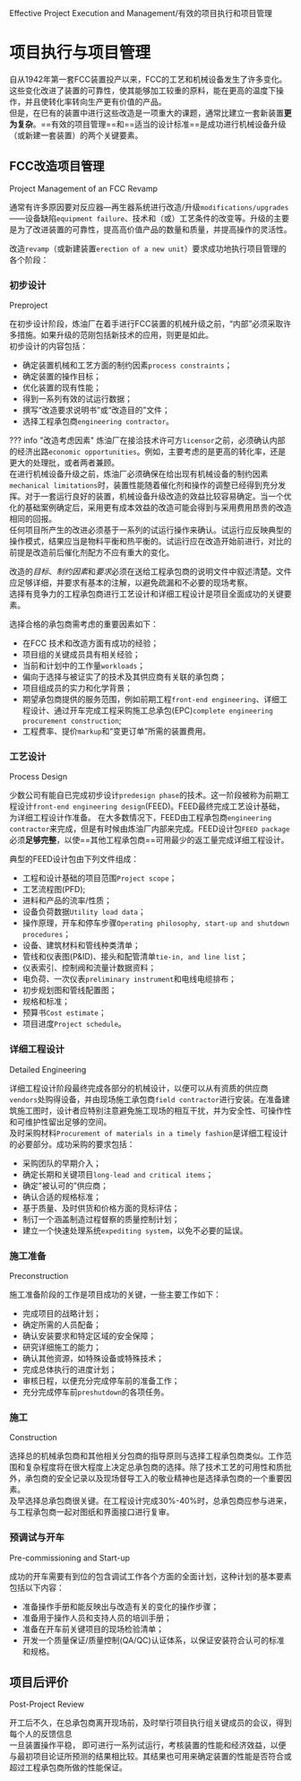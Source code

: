 Effective Project Execution and Management/有效的项目执行和项目管理     

# 项目执行与项目管理

自从1942年第一套FCC装置投产以来，FCC的工艺和机械设备发生了许多变化。这些变化改进了装置的可靠性，使其能够加工较重的原料，能在更高的温度下操作，并且使转化率转向生产更有价值的产品。      
但是，在巳有的装置中进行这些改造是一项重大的课题，通常比建立一套新装置**更为复杂**。==有效的项目管理==和==适当的设计标准==是成功进行机械设备升级（或新建一套装置）的两个关键要素。      

## FCC改造项目管理
Project Management of an FCC Revamp  

通常有许多原因要对反应器—再生器系统进行改造/升级`modifications/upgrades`——设备缺陷`equipment failure`、技术和（或）工艺条件的改变等。升级的主要是为了改进装置的可靠性，提高高价值产品的数量和质量，并提高操作的灵活性。    

改造`revamp`（或新建装置`erection of a new unit`）要求成功地执行项目管理的各个阶段：    
### 初步设计
Preproject  

在初步设计阶段，炼油厂在着手进行FCC装置的机械升级之前，“内部”必须采取许多措施。如果升级的范刚包括新技术的应用，则更是如此。     
初步设计的内容包括：    

* 确定装置机械和工艺方面的制约因素`process constraints`；    
* 确定装置的操作目标；      
* 优化装置的现有性能；      
* 得到一系列有效的试运行数据；      
* 撰写“改造要求说明书”或“改造目的”文件；    
* 选择工程承包商`engineering contractor`。      

??? info "改造考虑因素" 
    炼油厂在接洽技术许可方`licensor`之前，必须确认内部的经济出路`economic opportunities`。例如，主要考虑的是更高的转化率，还是更大的处理批，或者两者兼顾。    
    在进行机械设备升级之前，炼油厂必须确保在给出现有机械设备的制约因素`mechanical limitations`时，装置性能随着催化剂和操作的调整已经得到充分发挥。对于一套运行良好的装置，机械设备升级改造的效益比较容易确定。当一个优化的基础案例确定后，采用更有成本效益的改造可能会得到与采用费用昂贵的改造相同的回报。      
    任何项目所产生的改进必须基于一系列的试运行操作来确认。试运行应反映典型的操作模式，结果应当是物料平衡和热平衡的。试运行应在改造开始前进行，对比的前提是改造前后催化剂配方不应有重大的变化。      

改造的*目标*、*制约因素*和*要求*必须在送给工程承包商的说明文件中叙述清楚。文件应足够详细，并要求有基本的注解，以避免疏漏和不必要的现场考察。    
选择有竞争力的工程承包商进行工艺设计和详细工程设计是项目全面成功的关键要素。    

选择合格的承包商需考虑的重要因素如下：      

* 在FCC 技术和改造方面有成功的经验；    
* 项目组的关键成员具有相关经验；    
* 当前和计划中的工作量`workloads`；    
* 偏向于选择与被证实了的技术及其供应商有关联的承包商；      
* 项目组成员的实力和化学背景；      
* 期望承包商提供的服务范围，例如前期工程`front-end engineering`、详细工程设计、通过开车完成工程采购施工总承包(EPC)`complete engineering procurement construction`;   
* 工程费率、提价`markup`和“变更订单”所需的装置费用。        

### 工艺设计
Process Design  

少数公司有能自已完成初步设计`predesign phase`的技术。这一阶段被称为前期工程设计`front-end engineering design`(FEED)。FEED最终完成工艺设计基础，为详细工程设计作准备。
在大多数情况下，FEED由工程承包商`engineering contractor`来完成，但是有时候由炼油厂内部来完成。FEED设计包`FEED package`必须**足够完整**，以使==其他工程承包商==可用最少的返工量完成详细工程设计。    

典型的FEED设计包由下列文件组成：    

* 工程和设计基础的项目范围`Project scope`；    
* 工艺流程图(PFD);      
* 进料和产品的流率/性质；   
* 设备负荷数据`Utility load data`；    
* 操作原理，开车和停车步骤`Operating philosophy, start-up and shutdown procedures`；    
* 设备、建筑材料和管线种类清单；    
* 管线和仪表图(P&ID)、接头和配管清单`tie-in, and line list`；      
* 仪表索引、控制阀和流量计数据资料；    
* 电负荷、一次仪表`preliminary instrument`和电线电缆排布；   
* 初步规划图和管线配置图；      
* 规格和标准；      
* 预算书`Cost estimate`；      
* 项目进度`Project schedule`。    

### 详细工程设计
Detailed Engineering    

详细工程设计阶段最终完成各部分的机械设计，以便可以从有资质的供应商`vendors`处购得设备，并由现场施工承包商`field contractor`进行安装。在准备建筑施工图时，设计者应特别注意避免施工现场的相互干扰，并为安全性、可操作性和可维护性留出足够的空间。    
及时采购材料`Procurement of materials in a timely fashion`是详细工程设计的必要部分。成功采购的要求包括：      

* 采购团队的早期介入；      
* 确定长期和关键项目`long-lead and critical items`；  
* 确定"被认可的”供应商；    
* 确认合适的规格标准；      
* 基于质量、及时供货和价格方面的竞标评估；      
* 制订一个涵盖制造过程督察的质量控制计划；      
* 建立一个快速处理系统`expediting system`，以免不必要的延误。  

### 施工准备
Preconstruction     

施工准备阶段的工作是项目成功的关键，一些主要工作如下：      

* 完成项目的战略计划；      
* 确定所需的人员配备；      
* 确认安装要求和特定区域的安全保障；    
* 研究详细施工的能力；  
* 确认其他资源，如特殊设备或特殊技术；  
* 完成总体执行的进度计划；  
* 审核日程，以便充分完成停车前的准备工作；  
* 充分完成停车前`preshutdown`的各项任务。    

### 施工
Construction    

选择总的机械承包商和其他相关分包商的指导原则与选择工程承包商类似。工作范围和复杂程度将在很大程度上决定总承包商的选择。除了技术工艺的可用性和质批外，承包商的安全记录以及现场督导工入的敬业精神也是选择承包商的一个重要因素。    
及早选择总承包商很关键。在工程设计完成30%-40%时，总承包商应参与进来，与工程承包商一起对图纸和界面接口进行复审。     

### 预调试与开车
Pre-commissioning and Start-up  

成功的开车需要有到位的包含调试工作各个方面的全面计划，这种计划的基本要素包括以下内容：      

* 准备操作手册和能反映出与改造有关的变化的操作步骤；    
* 准备用于操作人员和支持人员的培训手册；    
* 准备在开车前关键项目的现场检验清单；      
* 开发一个质量保证/质量控制(QA/QC)认证体系，以保证安装符合认可的标准和规格。    

## 项目后评价
Post-Project Review     

开工后不久，在总承包商离开现场前，及时举行项目执行组关键成员的会议，得到每个人的反馈信息    
一旦装置操作平稳， 即可进行一系列试运行，考核装置的性能和经济效益，以便与最初项目论证所预测的结果相比较。其结果也可用来确定装置的性能是否符合或超过工程承包商所做的性能保证。       








